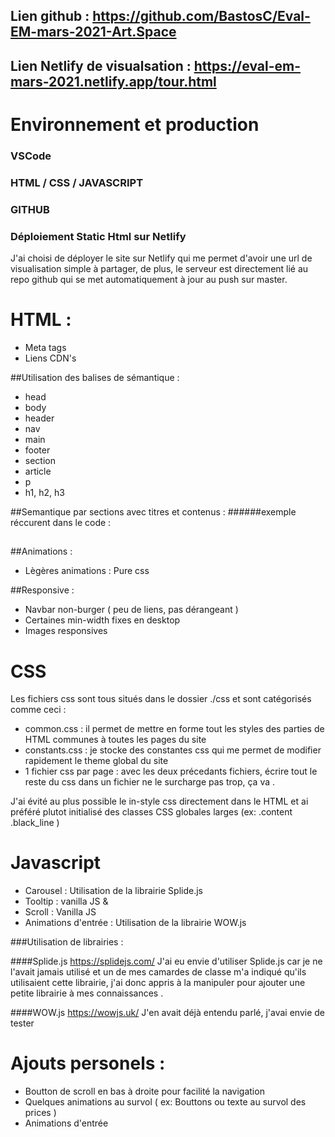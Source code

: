 ## Lien github : https://github.com/BastosC/Eval-EM-mars-2021-Art.Space
## Lien Netlify de visualsation : https://eval-em-mars-2021.netlify.app/tour.html


# Environnement et production

### VSCode
### HTML / CSS / JAVASCRIPT
### GITHUB
### Déploiement Static Html sur Netlify
J'ai choisi de déployer le site sur Netlify qui me permet d'avoir une url de visualisation simple à partager, de plus, le serveur est directement lié au repo github qui se met automatiquement à jour au push sur master.


# HTML :

- Meta tags
- Liens CDN's

##Utilisation des balises de sémantique :
- head
- body
- header
- nav
- main
- footer
- section
- article
- p
- h1, h2, h3

##Semantique par sections avec titres et contenus :
######exemple réccurent dans le code : 

<section>
	<h2></h2>
	<p></p>
</section>

##Animations :

- Lègères animations : Pure css

##Responsive : 
- Navbar non-burger ( peu de liens, pas dérangeant )
- Certaines min-width fixes en desktop
- Images responsives


# CSS

Les fichiers css sont tous situés dans le dossier ./css et sont catégorisés comme ceci :

- common.css : il permet de mettre en forme tout les styles des parties de HTML communes à toutes les pages du site
- constants.css : je stocke des constantes css qui me permet de modifier rapidement le theme global du site
- 1 fichier css par page : avec les deux précedants fichiers, écrire tout le reste du css dans un fichier ne le surcharge pas trop, ça va .

J'ai évité au plus possible le in-style css directement dans le HTML et ai préféré plutot initialisé des classes CSS globales larges (ex: .content .black_line )


# Javascript

- Carousel : Utilisation de la librairie Splide.js
- Tooltip : vanilla JS & 
- Scroll : Vanilla JS
- Animations d'entrée : Utilisation de la librairie WOW.js


###Utilisation de librairies :

####Splide.js  https://splidejs.com/
J'ai eu envie d'utiliser Splide.js car je ne l'avait jamais utilisé et un de mes camardes de classe m'a indiqué qu'ils utilisaient cette librairie, j'ai donc appris à la manipuler pour ajouter une petite librairie à mes connaissances .

####WOW.js https://wowjs.uk/
J'en avait déjà entendu parlé, j'avai envie de tester




# Ajouts personels : 

- Boutton de scroll en bas à droite pour facilité la navigation
- Quelques animations au survol ( ex: Bouttons ou texte au survol des prices )
- Animations d'entrée
